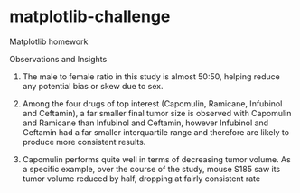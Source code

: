 # matplotlib-challenge
Matplotlib homework


Observations and Insights
1. The male to female ratio in this study is almost 50:50, helping reduce any potential bias or skew due to sex.


2. Among the four drugs of top interest (Capomulin, Ramicane, Infubinol and Ceftamin), a far smaller final tumor size is observed with Capomulin and Ramicane than Infubinol and Ceftamin, however Infubinol and Ceftamin had a far smaller interquartile range and therefore are likely to produce more consistent results.


3. Capomulin performs quite well in terms of decreasing tumor volume. As a specific example, over the course of the study, mouse S185 saw its tumor volume reduced by half, dropping at fairly consistent rate

